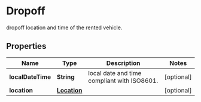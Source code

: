 

# Dropoff

dropoff location and time of the rented vehicle.

## Properties

| Name | Type | Description | Notes |
|------------ | ------------- | ------------- | -------------|
|**localDateTime** | **String** | local date and time compliant with ISO8601. |  [optional] |
|**location** | [**Location**](Location.md) |  |  [optional] |



